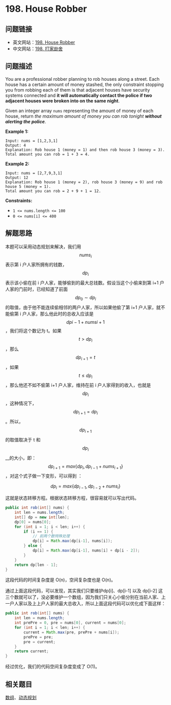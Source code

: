 # 198. House Robber

## 问题链接

* 英文网站：[198. House Robber](https://leetcode.com/problems/house-robber/)
* 中文网站：[198. 打家劫舍](https://leetcode-cn.com/problems/house-robber/)

## 问题描述

You are a professional robber planning to rob houses along a street. Each house has a certain amount of money stashed, the only constraint stopping you from robbing each of them is that adjacent houses have security systems connected and **it will automatically contact the police if two adjacent houses were broken into on the same night**.

Given an integer array `nums` representing the amount of money of each house, return _the maximum amount of money you can rob tonight **without alerting the police**_.

**Example 1:**

```text
Input: nums = [1,2,3,1]
Output: 4
Explanation: Rob house 1 (money = 1) and then rob house 3 (money = 3).
Total amount you can rob = 1 + 3 = 4.
```

**Example 2:**

```text
Input: nums = [2,7,9,3,1]
Output: 12
Explanation: Rob house 1 (money = 2), rob house 3 (money = 9) and rob house 5 (money = 1).
Total amount you can rob = 2 + 9 + 1 = 12.
```

**Constraints:**

* `1 <= nums.length <= 100`
* `0 <= nums[i] <= 400`

## 解题思路

本题可以采用动态规划来解决，我们用$$nums_i$$表示第 i 户人家所拥有的钱数， $$dp_i $$ 表示该小偷在前 i 户人家，能够偷到的最大总钱数。假设当这个小偷来到第 i+1 户人家的门前时，已经知道了前面 $$dp_0\sim dp_i$$ 的取值，由于他不能连续偷相邻的两户人家，所以如果他偷了第 i+1 户人家，就不能偷第 i 户人家，那么他此时的总收入应该是 $$dp{i-1}+nums{i+1}$$ ，我们将这个数记为 t。如果 $$t>dp_i$$ ，那么 $$dp_{i+1}=t$$ ，如果 $$t\le dp_i$$ ，那么他还不如不偷第 i+1 户人家，维持在前 i 户人家得到的收入，也就是 $$dp_i$$ ，这种情况下， $$dp_{i+1}=dp_i$$ 。所以， $$dp_{i+1}$$ 的取值取决于 t 和 $$dp_i$$ __的大小，即： $$dp_{i+1}=max\{dp_i, dp_{i-1}+nums_{i+1}\}$$ ，对这个式子做一下变形，可以得到 ：

$$
dp_i=max\{dp_{i-1}, dp_{i-2}+nums_i\}
$$

这就是状态转移方程。根据状态转移方程，很容易就可以写出代码。

```java
public int rob(int[] nums) {
    int len = nums.length;
    int[] dp = new int[len];
    dp[0] = nums[0];
    for (int i = 1; i < len; i++) {
        if (i == 1) {
            // 前两个数特殊处理
            dp[i] = Math.max(dp[i-1], nums[i]);
        } else {
            dp[i] = Math.max(dp[i-1], nums[i] + dp[i - 2]);
        }
    }
    return dp[len - 1];
}
```

这段代码的时间复杂度是 O\(n\)，空间复杂度也是 O\(n\)。

通过上面这段代码，可以发现，其实我们只要维护dp\[i\]、dp\[i-1\] 以及 dp\[i-2\] 这三个数就可以了，没必要维护一个数组，因为我们只关心小偷分别在当前人家、上一户人家以及上上户人家的最大总收入，所以上面这段代码可以优化成下面这样：

```java
public int rob(int[] nums) {
    int len = nums.length;
    int prePre = 0, pre = nums[0], current = nums[0];
    for (int i = 1; i < len; i++) {
        current = Math.max(pre, prePre + nums[i]);
        prePre = pre;
        pre = current;
    }
    return current;
}
```

经过优化，我们的代码空间复杂度变成了 O\(1\)。

## 相关题目

[数组](https://leetcode.com/tag/array/)、[动态规划](https://leetcode.com/tag/dynamic-programming/)

